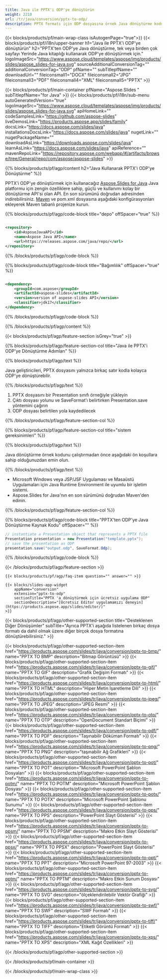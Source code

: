 ```yaml
---
title: Java ile PPTX'i ODP'ye dönüştürün
weight: 2210
url: /tr/java/conversion/pptx-to-odp/ 
description: PPTX formatı için ODP dosyasına örnek Java dönüştürme kodu. PowerPoint ve OpenOffice sunumlarını herhangi bir Web veya Masaüstü Java tabanlı Uygulama içinde ODP'ye aktarmak için bu örnek kodu kullanın.
---
```


{{< blocks/products/pf/main-wrap-class isAutogenPage="true">}}
{{< blocks/products/pf/i18n/upper-banner h1="Java ile PPTX'i ODP'ye dönüştürün" h2="PPTX'ten ODP'ye Java dönüştürme, tek veya birden çok sayfayı Yerinde Java kitaplığı kullanarak ODP'ye dönüştürmek için." logoImageSrc="https://www.aspose.cloud/templates/aspose/img/products/slides/aspose_slides-for-java.svg" sourceAdditionalConversionTag="" additionalConversionTag="ODP" pfName="" subTitlepfName="" downloadUrl="" fileiconsmall1="DOCX" fileiconsmall2="JPG" fileiconsmall3="PDF" fileiconsmall4="XML" fileiconsmall5="PPTX" >}}

{{< blocks/products/pf/main-container pfName="Aspose.Slides " subTitlepfName="for Java" >}}
{{< blocks/products/pf/i18n/sub-menu autoGeneratedVersion="true" logoImageSrc="https://www.aspose.cloud/templates/aspose/img/products/slides/aspose_slides-for-java.svg" apiHomeLink="" codeSamplesLink="https://github.com/aspose-slides" liveDemosLink="https://products.aspose.app/slides/family" docsLink="https://docs.aspose.com/slides/java" installationsDocsLink="https://docs.aspose.com/slides/java" nugetLink="" nugetPackageName="" downloadAsLink="https://downloads.aspose.com/slides/java" learnAsLink="https://docs.aspose.com/slides/java" apiReference="" mavenRepoLink="https://repository.aspose.com/webapp/#/artifacts/browse/tree/General/repo/com/aspose/aspose-slides" >}}

{{% blocks/products/pf/agp/content h2="Java Kullanarak PPTX'i ODP'ye Dönüştürme" %}}

 PPTX'i ODP'ye dönüştürmek için kullanacağız
 [Aspose.Slides for Java](https://products.aspose.com/slides/tr/java/)
 Java platformu için zengin özelliklere sahip, güçlü ve kullanımı kolay bir dönüştürme API'si olan API. En son sürümünü doğrudan adresinden indirebilirsiniz.
 [Maven](https://repository.aspose.com/webapp/#/artifacts/browse/tree/General/repo/com/aspose/aspose-slides)
 ve pom.xml dosyasına aşağıdaki konfigürasyonları ekleyerek Maven tabanlı projenize kurun.

{{% blocks/products/pf/agp/code-block title="depo" offSpacer="true" %}}

```xml

<repository>
    <id>AsposeJavaAPI</id>
    <name>Aspose Java API</name>
    <url>https://releases.aspose.com/java/repo/</url>
</repository>

```

{{% /blocks/products/pf/agp/code-block %}}

{{% blocks/products/pf/agp/code-block title="Bağımlılık" offSpacer="true" %}}

```xml

<dependency>
    <groupId>com.aspose</groupId>
    <artifactId>aspose-slides</artifactId>
    <version>version of aspose-slides API</version>
    <classifier>jdk17</classifier>
</dependency>
```

{{% /blocks/products/pf/agp/code-block %}}

{{% /blocks/products/pf/agp/content %}}

{{< blocks/products/pf/agp/feature-section isGrey="true" >}}

{{% blocks/products/pf/agp/feature-section-col title="Java ile PPTX'i ODP'ye Dönüştürme Adımları" %}}

{{% blocks/products/pf/agp/text %}}

 Java geliştiricileri, PPTX dosyasını yalnızca birkaç satır kodla kolayca ODP'ye dönüştürebilir.

{{% /blocks/products/pf/agp/text %}}

1. PPTX dosyasını bir Presentation sınıfı örneğiyle yükleyin
1. Çıktı dosyası yolunu ve SaveFormat'ı belirtirken Presentation.save yöntemini çağırın
1. ODP dosyası belirtilen yola kaydedilecek

{{% /blocks/products/pf/agp/feature-section-col %}}

{{% blocks/products/pf/agp/feature-section-col title="sistem gereksinimleri" %}}

{{% blocks/products/pf/agp/text %}}

 Java dönüştürme örnek kodunu çalıştırmadan önce aşağıdaki ön koşullara sahip olduğunuzdan emin olun.

{{% /blocks/products/pf/agp/text %}}

- Microsoft Windows veya JSP/JSF Uygulaması ve Masaüstü Uygulamaları için Java Runtime Environment ile uyumlu bir işletim sistemi.
- Aspose.Slides for Java'nın en son sürümünü doğrudan Maven'den edinin.

{{% /blocks/products/pf/agp/feature-section-col %}}

{{% blocks/products/pf/agp/code-block title="PPTX'ten ODP'ye Java Dönüştürme Kaynak Kodu" offSpacer="" %}}

```cs
// instantiate a Presentation object that represents a PPTX file
Presentation presentation = new Presentation("template.pptx");
// save the presentation as ODP
presentation.save("output.odp", SaveFormat.Odp);   

```

{{% /blocks/products/pf/agp/code-block %}}

{{< /blocks/products/pf/agp/feature-section >}}

    {{< blocks/products/pf/agp/faq-item question="" answer="" >}}
 

<!-- aboutfile Starts -->

<!-- aboutfile Ends -->

    {{< blocks/slides-app-widget 
        appName="conversion"
        extension="pptx-to-odp"
        sectionTitle="PPTX 'a dönüştürmek için ücretsiz uygulama ODP" 
        sectionDescription="[Ücretsiz Editor uygulamamızı deneyin](https://products.aspose.app/slides/editor/)" 
    >}}
    
{{< blocks/products/pf/agp/other-supported-section title="Desteklenen Diğer Dönüşümler" subTitle="Ayrıca PPTX'i aşağıda listelenen birkaç dosya formatı da dahil olmak üzere diğer birçok dosya formatına dönüştürebilirsiniz." >}}

{{< blocks/products/pf/agp/other-supported-section-item href="https://products.aspose.com/slides/tr/java/conversion/pptx-to-bmp/" name="PPTX TO BMP" description="Bitmap Görüntüsü" >}}
{{< blocks/products/pf/agp/other-supported-section-item href="https://products.aspose.com/slides/tr/java/conversion/pptx-to-gif/" name="PPTX TO GIF" description="Grafik Değişim Formatı" >}}
{{< blocks/products/pf/agp/other-supported-section-item href="https://products.aspose.com/slides/tr/java/conversion/pptx-to-html/" name="PPTX TO HTML" description="Hiper Metin İşaretleme Dili" >}}
{{< blocks/products/pf/agp/other-supported-section-item href="https://products.aspose.com/slides/tr/java/conversion/pptx-to-jpeg/" name="PPTX TO JPEG" description="JPEG Resmi" >}}
{{< blocks/products/pf/agp/other-supported-section-item href="https://products.aspose.com/slides/tr/java/conversion/pptx-to-otp/" name="PPTX TO OTP" description="OpenDocument Standart Biçimi" >}}
{{< blocks/products/pf/agp/other-supported-section-item href="https://products.aspose.com/slides/tr/java/conversion/pptx-to-pdf/" name="PPTX TO PDF" description="Taşınabilir Döküman Formatı" >}}
{{< blocks/products/pf/agp/other-supported-section-item href="https://products.aspose.com/slides/tr/java/conversion/pptx-to-png/" name="PPTX TO PNG" description="taşınabilir Ağ Grafikleri" >}}
{{< blocks/products/pf/agp/other-supported-section-item href="https://products.aspose.com/slides/tr/java/conversion/pptx-to-pot/" name="PPTX TO POT" description="Microsoft PowerPoint Şablon Dosyaları" >}}
{{< blocks/products/pf/agp/other-supported-section-item href="https://products.aspose.com/slides/tr/java/conversion/pptx-to-potm/" name="PPTX TO POTM" description="Microsoft PowerPoint Şablon Dosyası" >}}
{{< blocks/products/pf/agp/other-supported-section-item href="https://products.aspose.com/slides/tr/java/conversion/pptx-to-potx/" name="PPTX TO POTX" description="Microsoft PowerPoint Şablonu Sunumu" >}}
{{< blocks/products/pf/agp/other-supported-section-item href="https://products.aspose.com/slides/tr/java/conversion/pptx-to-pps/" name="PPTX TO PPS" description="PowerPoint Slayt Gösterisi" >}}
{{< blocks/products/pf/agp/other-supported-section-item href="https://products.aspose.com/slides/tr/java/conversion/pptx-to-ppsm/" name="PPTX TO PPSM" description="Makro Etkin Slayt Gösterisi" >}}
{{< blocks/products/pf/agp/other-supported-section-item href="https://products.aspose.com/slides/tr/java/conversion/pptx-to-ppsx/" name="PPTX TO PPSX" description="PowerPoint Slayt Gösterisi" >}}
{{< blocks/products/pf/agp/other-supported-section-item href="https://products.aspose.com/slides/tr/java/conversion/pptx-to-ppt/" name="PPTX TO PPT" description="Microsoft PowerPoint 97-2003" >}}
{{< blocks/products/pf/agp/other-supported-section-item href="https://products.aspose.com/slides/tr/java/conversion/pptx-to-pptm/" name="PPTX TO PPTM" description="Makro Etkin Sunum Dosyası" >}}
{{< blocks/products/pf/agp/other-supported-section-item href="https://products.aspose.com/slides/tr/java/conversion/pptx-to-svg/" name="PPTX TO SVG" description="ölçeklendirilebilir Vektör Grafiği" >}}
{{< blocks/products/pf/agp/other-supported-section-item href="https://products.aspose.com/slides/tr/java/conversion/pptx-to-swf/" name="PPTX TO SWF" description="SWF Formatı" >}}
{{< blocks/products/pf/agp/other-supported-section-item href="https://products.aspose.com/slides/tr/java/conversion/pptx-to-tiff/" name="PPTX TO TIFF" description="Etiketli Görüntü Formatı" >}}
{{< blocks/products/pf/agp/other-supported-section-item href="https://products.aspose.com/slides/tr/java/conversion/pptx-to-xps/" name="PPTX TO XPS" description="XML Kağıt Özellikleri" >}}

{{< /blocks/products/pf/agp/other-supported-section >}}

{{< /blocks/products/pf/main-container >}}
    
{{< /blocks/products/pf/main-wrap-class >}}